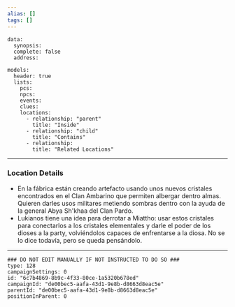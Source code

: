 ```yaml
---
alias: []
tags: []
---
```

```RpgManagerData
data: 
  synopsis: 
  complete: false
  address: 
```
```RpgManager
models: 
  header: true
  lists: 
    pcs: 
    npcs: 
    events: 
    clues: 
    locations: 
      - relationship: "parent"
        title: "Inside"
      - relationship: "child"
        title: "Contains"
      - relationship: 
        title: "Related Locations"
```
---
### Location Details
 - En la fábrica están creando artefacto usando unos nuevos cristales encontrados en el Clan Ambarino que permiten albergar dentro almas. Quieren darles usos militares metiendo sombras dentro con la ayuda de la general Abya Sh'khaa del Clan Pardo.
 - Lukianos tiene una idea para derrotar a Miattho: usar estos cristales para conectarlos a los cristales elementales y darle el poder de los dioses a la party, volviéndolos capaces de enfrentarse a la diosa. No se lo dice todavía, pero se queda pensándolo.

---
```RpgManagerID
### DO NOT EDIT MANUALLY IF NOT INSTRUCTED TO DO SO ###
type: 128
campaignSettings: 0
id: "6c7b4869-8b9c-4f33-80ce-1a5320b678ed"
campaignId: "de00bec5-aafa-43d1-9e8b-d8663d8eac5e"
parentId: "de00bec5-aafa-43d1-9e8b-d8663d8eac5e"
positionInParent: 0
```
